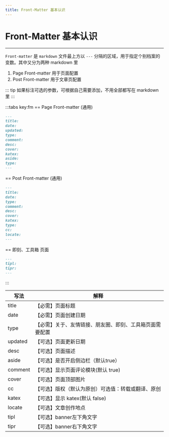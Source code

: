 ```yaml
---
title: Front-Matter 基本认识
---
```

# Front-Matter 基本认识

---

`Front-matter` 是 `markdown` 文件最上方以 `---` 分隔的区域，用于指定个别档案的变数。其中又分为两种 markdown 里

1. Page Front-matter 用于页面配置
2. Post Front-matter 用于文章页配置

::: tip
如果标注可选的参数，可根据自己需要添加，不用全部都写在 markdown 里
:::

:::tabs  key:fm
== Page Front-matter (通用)
```markdown
---
title:
date:
updated:
type:
comment:
desc:
cover:
katex:
aside:
type:
---
```
== Post Front-matter (通用)
```markdown
---
title:
date:
type:
comment:
desc:
cover:
katex:
type:
cc:
locate:
---
```
== 即刻、工具箱 页面
```markdown
---
tipl:
tipr:
---
```
:::

| 写法     | 解释                           |
| ---------- |------------------------------|
| title    | 【必需】页面标题                     |
| date     | 【必需】页面创建日期                   |
| type     | 【必需】关于、友情链接、朋友圈、即刻、工具箱页面需要配置 |
| updated  | 【可选】页面更新日期                   |
| desc     | 【可选】页面描述                     |
| aside    | 【可选】是否开启侧边栏（默认true）          |
| comment  | 【可选】显示页面评论模块(默认 true)        |
| cover    | 【可选】页面顶部图片                   |
| cc       | 【可选】版权（默认为原创）可选值：转载或翻译、原创    |
| katex    | 【可选】显示 katex(默认 false)       |
| locate   | 【可选】文章创作地点                   |
| tipl     | 【可选】banner左下角文字              |
| tipr     | 【可选】banner右下角文字              |